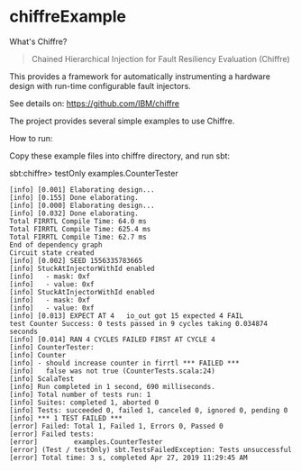 # chiffreExample

What's Chiffre?

>Chained Hierarchical Injection for Fault Resiliency Evaluation (Chiffre)

This provides a framework for automatically instrumenting a hardware design with run-time configurable fault injectors. 

See details on: https://github.com/IBM/chiffre

The project provides several simple examples to use Chiffre.

How to run:

Copy these example files into chiffre directory, and run sbt:

sbt:chiffre> testOnly examples.CounterTester

```
[info] [0.001] Elaborating design...
[info] [0.155] Done elaborating.
[info] [0.000] Elaborating design...
[info] [0.032] Done elaborating.
Total FIRRTL Compile Time: 64.0 ms
Total FIRRTL Compile Time: 625.4 ms
Total FIRRTL Compile Time: 62.7 ms
End of dependency graph
Circuit state created
[info] [0.002] SEED 1556335783665
[info] StuckAtInjectorWithId enabled
[info]   - mask: 0xf
[info]   - value: 0xf
[info] StuckAtInjectorWithId enabled
[info]   - mask: 0xf
[info]   - value: 0xf
[info] [0.013] EXPECT AT 4   io_out got 15 expected 4 FAIL
test Counter Success: 0 tests passed in 9 cycles taking 0.034874 seconds
[info] [0.014] RAN 4 CYCLES FAILED FIRST AT CYCLE 4
[info] CounterTester:
[info] Counter
[info] - should increase counter in firrtl *** FAILED ***
[info]   false was not true (CounterTests.scala:24)
[info] ScalaTest
[info] Run completed in 1 second, 690 milliseconds.
[info] Total number of tests run: 1
[info] Suites: completed 1, aborted 0
[info] Tests: succeeded 0, failed 1, canceled 0, ignored 0, pending 0
[info] *** 1 TEST FAILED ***
[error] Failed: Total 1, Failed 1, Errors 0, Passed 0
[error] Failed tests:
[error]         examples.CounterTester
[error] (Test / testOnly) sbt.TestsFailedException: Tests unsuccessful
[error] Total time: 3 s, completed Apr 27, 2019 11:29:45 AM

```
